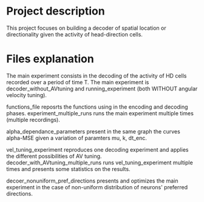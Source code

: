 # Project description
This project focuses on building a decoder of spatial location or directionality given the activity of head-direction cells.

# Files explanation
The main experiment consists in the decoding of the activity of HD cells recorded over a period of time T.
The main experiment is decoder_without_AVtuning and running_experiment (both WITHOUT angular velocity tuning). 

functions_file reposrts the functions using in the encoding and decoding phases.
experiment_multiple_runs runs the main experiment multiple times (multiple recordings).

alpha_dependance_parameters present in the same graph the curves alpha-MSE given a variation of paramters mu, k, dt_enc.

vel_tuning_experiment reproduces one decoding experiment and applies the different possibilities of AV tuning. 
decoder_with_AVtuning_multiple_runs runs vel_tuning_experiment multiple times and presents some statistics on the results.

decoer_nonuniform_pref_directions presents and optimizes the main experiment in the case of non-uniform distribution of neurons' preferred directions.
